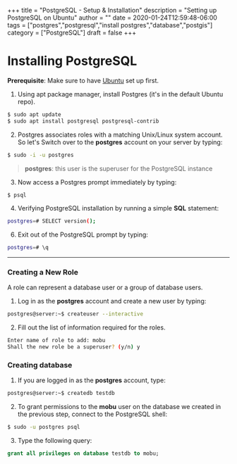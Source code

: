 
+++
title = "PostgreSQL - Setup & Installation"
description = "Setting up PostgreSQL on Ubuntu"
author = ""
date = 2020-01-24T12:59:48-06:00
tags = ["postgres","postgresql","install postgres","database","postgis"]
category = ["PostgreSQL"]
draft = false
+++
# Installing PostgreSQL
**Prerequisite**: Make sure to have [Ubuntu](https://www.digitalocean.com/community/tutorials/initial-server-setup-with-ubuntu-18-04) set up first.

1. Using apt package manager, install Postgres (it's in the default Ubuntu repo).

```bash
$ sudo apt update
$ sudo apt install postgresql postgresql-contrib
```
	
2. Postgres associates roles with a matching Unix/Linux system account. So let's Switch over to the **postgres** account on your server by typing:

```bash
$ sudo -i -u postgres
```
> **postgres**: this user is the superuser for the PostgreSQL instance
	
3. Now access a Postgres prompt immediately by typing:

```bash
$ psql
```

4. Verifying PostgreSQL installation by running a simple **SQL** statement:

```bash
postgres=# SELECT version();
```
	
6. Exit out of the PostgreSQL prompt by typing:

```bash
postgres=# \q
```
---
### Creating a New Role
A role can represent a database user or a group of database users.
1. Log in as the **postgres** account and create a new user by typing:
```bash 
postgres@server:~$ createuser --interactive
```
2. Fill out the list of information required for the roles.
```bash
Enter name of role to add: mobu
Shall the new role be a superuser? (y/n) y
```
### Creating database
1. If you are logged in as the **postgres** account, type:
```bash
postgres@server:~$ createdb testdb
```
2. To grant permissions to the **mobu** user on the database we created in the previous step, connect to the PostgreSQL shell:
```bash
$ sudo -u postgres psql
```
3. Type the following query:
```sql
grant all privileges on database testdb to mobu;
```